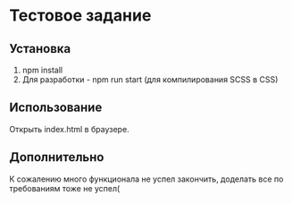 # Тестовое задание

## Установка

1. npm install
2. Для разработки - npm run start (для компилирования SCSS в CSS) 

## Использование

Открыть index.html в браузере.

## Дополнительно

К сожалению много функционала не успел закончить, доделать все по требованиям тоже не успел(

